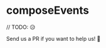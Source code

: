 # composeEvents

// TODO: :disappointed_relieved:

Send us a PR if you want to help us! :green_heart:
